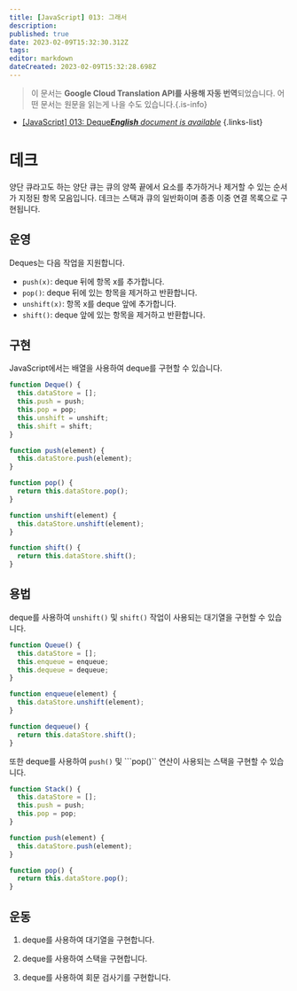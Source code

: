 ```yaml
---
title: [JavaScript] 013: 그래서
description: 
published: true
date: 2023-02-09T15:32:30.312Z
tags: 
editor: markdown
dateCreated: 2023-02-09T15:32:28.698Z
---
```


> 이 문서는 **Google Cloud Translation API를 사용해 자동 번역**되었습니다.
어떤 문서는 원문을 읽는게 나을 수도 있습니다.{.is-info}



- [[JavaScript] 013: Deque***English** document is available*](/en/Knowledge-base/Algorithm/javascript-013-deque)
{.links-list}


# 데크

양단 큐라고도 하는 양단 큐는 큐의 양쪽 끝에서 요소를 추가하거나 제거할 수 있는 순서가 지정된 항목 모음입니다. 데크는 스택과 큐의 일반화이며 종종 이중 연결 목록으로 구현됩니다.

## 운영

Deques는 다음 작업을 지원합니다.

* ```push(x)```: deque 뒤에 항목 x를 추가합니다.
* ```pop()```: deque 뒤에 있는 항목을 제거하고 반환합니다.
* ```unshift(x)```: 항목 x를 deque 앞에 추가합니다.
* ```shift()```: deque 앞에 있는 항목을 제거하고 반환합니다.

## 구현

JavaScript에서는 배열을 사용하여 deque를 구현할 수 있습니다.

```javascript
function Deque() {
  this.dataStore = [];
  this.push = push;
  this.pop = pop;
  this.unshift = unshift;
  this.shift = shift;
}

function push(element) {
  this.dataStore.push(element);
}

function pop() {
  return this.dataStore.pop();
}

function unshift(element) {
  this.dataStore.unshift(element);
}

function shift() {
  return this.dataStore.shift();
}
```

## 용법

deque를 사용하여 ```unshift()``` 및 ```shift()``` 작업이 사용되는 대기열을 구현할 수 있습니다.

```javascript
function Queue() {
  this.dataStore = [];
  this.enqueue = enqueue;
  this.dequeue = dequeue;
}

function enqueue(element) {
  this.dataStore.unshift(element);
}

function dequeue() {
  return this.dataStore.shift();
}
```

또한 deque를 사용하여 ```push()``` 및 ```pop()`` 연산이 사용되는 스택을 구현할 수 있습니다.

```javascript
function Stack() {
  this.dataStore = [];
  this.push = push;
  this.pop = pop;
}

function push(element) {
  this.dataStore.push(element);
}

function pop() {
  return this.dataStore.pop();
}
```

## 운동

1. deque를 사용하여 대기열을 구현합니다.

2. deque를 사용하여 스택을 구현합니다.

3. deque를 사용하여 회문 검사기를 구현합니다.